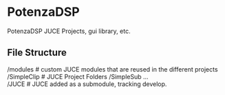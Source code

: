 # PotenzaDSP
PotenzaDSP JUCE Projects, gui library, etc.

## File Structure

/modules  # custom JUCE modules that are reused in the different projects 
/SimpleClip # JUCE Project Folders 
/SimpleSub 
...  
/JUCE  # JUCE added as a submodule, tracking develop.
